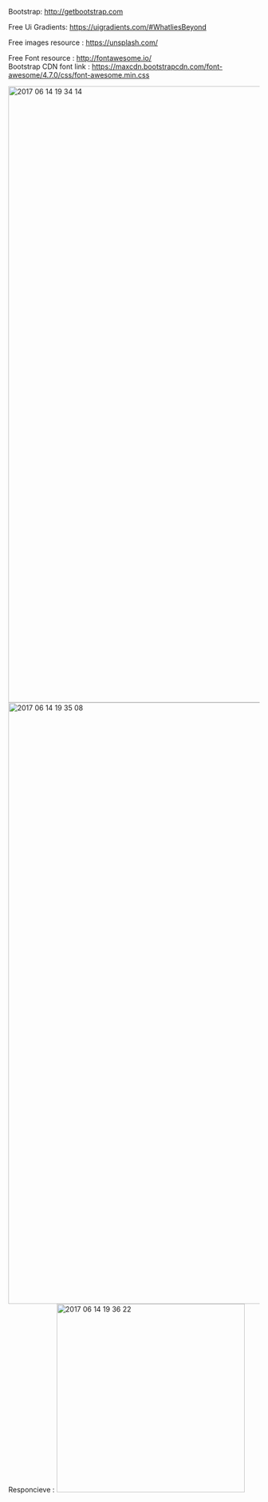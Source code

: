 Bootstrap:
http://getbootstrap.com

Free Ui Gradients:
https://uigradients.com/#WhatliesBeyond

Free images resource : 
https://unsplash.com/

Free Font resource : 
http://fontawesome.io/
<br>
Bootstrap CDN font link : 
https://maxcdn.bootstrapcdn.com/font-awesome/4.7.0/css/font-awesome.min.css

<img width="1233" alt="2017 06 14 19 34 14" src="https://user-images.githubusercontent.com/9945039/27144127-62bd489c-5139-11e7-84c2-0178d635670a.png">

<img width="1203" alt="2017 06 14 19 35 08" src="https://user-images.githubusercontent.com/9945039/27144283-e7754de6-5139-11e7-8647-f16d5ced77d3.png">
<br>
Responcieve : 
<img width="377" alt="2017 06 14 19 36 22" src="https://user-images.githubusercontent.com/9945039/27144377-431cad7e-513a-11e7-9336-cff963a2e205.png">
